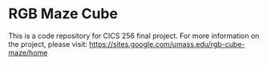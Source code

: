 RGB Maze Cube
============

This is a code repository for CICS 256 final project. 
For more information on the project, please visit: https://sites.google.com/umass.edu/rgb-cube-maze/home
